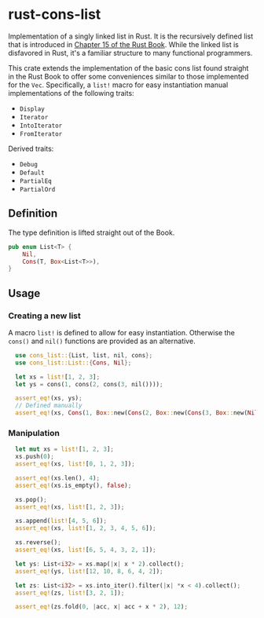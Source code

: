 # rust-cons-list

Implementation of a singly linked list in Rust. It is the recursively defined
list that is introduced in [Chapter 15 of the Rust Book][book]. While the linked
list is disfavored in Rust, it's a familiar structure to many functional
programmers.

This crate extends the implementation of the basic cons list found straight in
the Rust Book to offer some conveniences similar to those implemented for the
`Vec`. Specifically, a `list!` macro for easy instantiation manual implementations
of the following traits:

* `Display`
* `Iterator`
* `IntoIterator`
* `FromIterator`

Derived traits:

* `Debug`
* `Default`
* `PartialEq`
* `PartialOrd`

## Definition

The type definition is lifted straight out of the Book.

``` rust
pub enum List<T> {
    Nil,
    Cons(T, Box<List<T>>),
}
```

## Usage

### Creating a new list

A macro `list!` is defined to allow for easy instantiation. Otherwise the
`cons()` and `nil()` functions are provided as an alternative.

``` rust
  use cons_list::{List, list, nil, cons};
  use cons_list::List::{Cons, Nil};

  let xs = list![1, 2, 3];
  let ys = cons(1, cons(2, cons(3, nil())));

  assert_eq!(xs, ys);
  // Defined manually
  assert_eq!(xs, Cons(1, Box::new(Cons(2, Box::new(Cons(3, Box::new(Nil)))))));
```

### Manipulation

``` rust
  let mut xs = list![1, 2, 3];
  xs.push(0);
  assert_eq!(xs, list![0, 1, 2, 3]);

  assert_eq!(xs.len(), 4);
  assert_eq!(xs.is_empty(), false);

  xs.pop();
  assert_eq!(xs, list![1, 2, 3]);

  xs.append(list![4, 5, 6]);
  assert_eq!(xs, list![1, 2, 3, 4, 5, 6]);

  xs.reverse();
  assert_eq!(xs, list![6, 5, 4, 3, 2, 1]);

  let ys: List<i32> = xs.map(|x| x * 2).collect();
  assert_eq!(ys, list![12, 10, 8, 6, 4, 2]);

  let zs: List<i32> = xs.into_iter().filter(|x| *x < 4).collect();
  assert_eq!(zs, list![3, 2, 1]);

  assert_eq!(zs.fold(0, |acc, x| acc + x * 2), 12);
```

[book]: https://doc.rust-lang.org/book/ch15-01-box.html#more-information-about-the-cons-list
